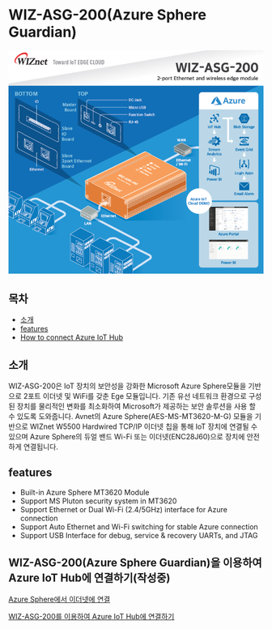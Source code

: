 # WIZ-ASG-200(Azure Sphere Guardian)
![WIZASG200]

## 목차

-  [소개](#overview)
-  [features](#features)
-  [How to connect Azure IoT Hub](#how-to-connect-AzureIoTHub)


<a name="overview"></a>
## 소개

WIZ-ASG-200은 IoT 장치의 보안성을 강화한 Microsoft Azure Sphere모듈을 기반으로 2포트 이더넷 및 WiFi를 갖춘 Ege 모듈입니다. 
기존 유선 네트워크 환경으로 구성된 장치를 물리적인 변화를 최소화하여 Microsoft가 제공하는 보안 솔루션을 사용 할 수 있도록 도와줍니다. Avnet의 Azure Sphere(AES-MS-MT3620-M-G) 모듈을 기반으로 WIZnet W5500 Hardwired TCP/IP 이더넷 칩을 통해 IoT 장치에 연결될 수 있으며 Azure Sphere의 듀얼 밴드 Wi-Fi 또는 이더넷(ENC28J60)으로 장치에 안전하게 연결됩니다.



<a name="features"></a>
## features

- Built-in Azure Sphere MT3620 Module
- Support MS Pluton security system in MT3620
- Support Ethernet or Dual Wi-Fi (2.4/5GHz) interface for Azure connection
- Support Auto Ethernet and Wi-Fi switching for stable Azure connection
- Support USB Interface for debug, service & recovery UARTs, and JTAG


<a name="how-to-connect-AzureIoTHub"></a>
## WIZ-ASG-200(Azure Sphere Guardian)을 이용하여 Azure IoT Hub에 연결하기(작성중)

[Azure Sphere에서 이더넷에 연결](https://docs.microsoft.com/ko-kr/azure-sphere/network/connect-ethernet)

[WIZ-ASG-200를 이용하여 Azure IoT Hub에 연결하기](https://docs.microsoft.com/ko-kr/azure-sphere/app-development/use-azure-iot)


[WIZASG200]: ../../../../images/WIZ-ASG-200.png
